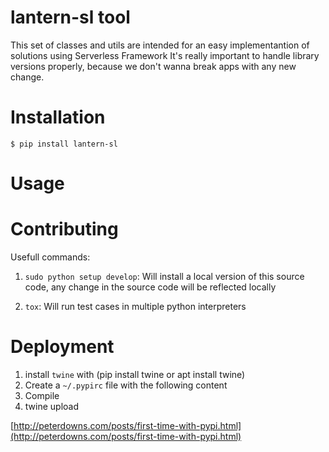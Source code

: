 # lantern-sl tool

This set of classes and utils are intended for an easy implementantion of solutions using Serverless Framework
It's really important to handle library versions properly, because we don't wanna break apps with any new change. 


# Installation

    $ pip install lantern-sl

# Usage
    

# Contributing

Usefull commands:

1. `sudo python setup develop`: Will install a local version of this source code, any change in the source code will be reflected locally

2. `tox`: Will run test cases in multiple python interpreters

# Deployment

1. install `twine` with (pip install twine or apt install twine)
2. Create a `~/.pypirc` file with the following content
3. Compile 
3. twine upload


[http://peterdowns.com/posts/first-time-with-pypi.html](http://peterdowns.com/posts/first-time-with-pypi.html)
